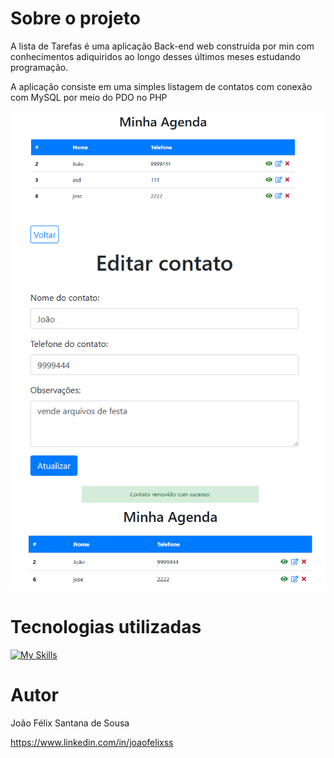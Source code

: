 # Sobre o projeto

A lista de Tarefas é uma aplicação Back-end web construída por min com conhecimentos adiquiridos ao longo desses últimos meses estudando programação.

A aplicação consiste em uma simples listagem de contatos com conexão com MySQL por meio do PDO no PHP
<div>
  <img src="./Captura de tela 2023-07-07 152354.png">
  <img src="./Captura de tela 2023-07-07 152423.png">
  <img src="./Captura de tela 2023-07-07 152451.png">
</div>

# Tecnologias utilizadas
[![My Skills](https://skillicons.dev/icons?i=css,php,html,mysql,bootstrap)](https://skillicons.dev)

# Autor

João Félix Santana de Sousa

https://www.linkedin.com/in/joaofelixss
